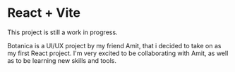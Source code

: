 # React + Vite

This project is still a work in progress.

Botanica is a UI/UX project by my friend Amit, that i decided to take on as my first React project. 
I'm very excited to be collaborating with Amit, as well as to be learning new skills and tools.
